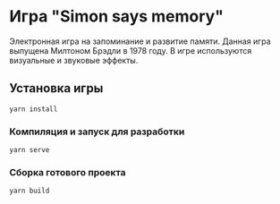 # Игра "Simon says memory"

Электронная игра на запоминание и развитие памяти. Данная игра выпущена Милтоном Брэдли в 1978 году. В игре используются визуальные и звуковые эффекты. 

## Установка игры
```
yarn install
```

### Компиляция и запуск для разработки
```
yarn serve
```

### Сборка готового проекта
```
yarn build
```
